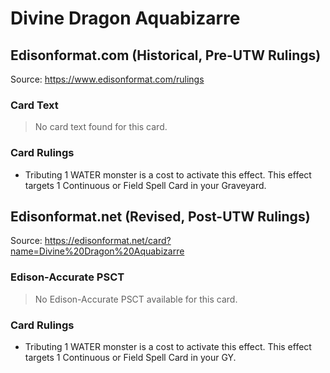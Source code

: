 # Divine Dragon Aquabizarre

## Edisonformat.com (Historical, Pre-UTW Rulings)

Source: https://www.edisonformat.com/rulings

### Card Text

> No card text found for this card.

### Card Rulings

*   Tributing 1 WATER monster is a cost to activate this effect. This effect targets 1 Continuous or Field Spell Card in your Graveyard.

## Edisonformat.net (Revised, Post-UTW Rulings)

Source: https://edisonformat.net/card?name=Divine%20Dragon%20Aquabizarre

### Edison-Accurate PSCT

> No Edison-Accurate PSCT available for this card.

### Card Rulings

*   Tributing 1 WATER monster is a cost to activate this effect. This effect targets 1 Continuous or Field Spell Card in your GY.
            